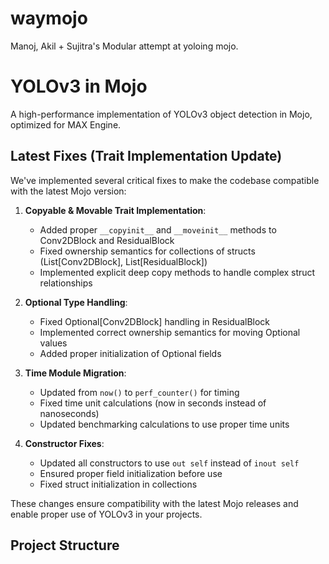 # waymojo
Manoj, Akil + Sujitra's Modular attempt at yoloing mojo.

# YOLOv3 in Mojo

A high-performance implementation of YOLOv3 object detection in Mojo, optimized for MAX Engine.

## Latest Fixes (Trait Implementation Update)

We've implemented several critical fixes to make the codebase compatible with the latest Mojo version:

1. **Copyable & Movable Trait Implementation**:
   - Added proper `__copyinit__` and `__moveinit__` methods to Conv2DBlock and ResidualBlock
   - Fixed ownership semantics for collections of structs (List[Conv2DBlock], List[ResidualBlock])
   - Implemented explicit deep copy methods to handle complex struct relationships

2. **Optional Type Handling**:
   - Fixed Optional[Conv2DBlock] handling in ResidualBlock
   - Implemented correct ownership semantics for moving Optional values
   - Added proper initialization of Optional fields

3. **Time Module Migration**:
   - Updated from `now()` to `perf_counter()` for timing
   - Fixed time unit calculations (now in seconds instead of nanoseconds)
   - Updated benchmarking calculations to use proper time units

4. **Constructor Fixes**:
   - Updated all constructors to use `out self` instead of `inout self`
   - Ensured proper field initialization before use
   - Fixed struct initialization in collections

These changes ensure compatibility with the latest Mojo releases and enable proper use of YOLOv3 in your projects.

## Project Structure
